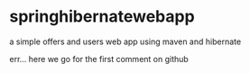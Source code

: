 springhibernatewebapp
=====================

a simple offers and users web app using maven and hibernate


err... here we go for the first comment on github
